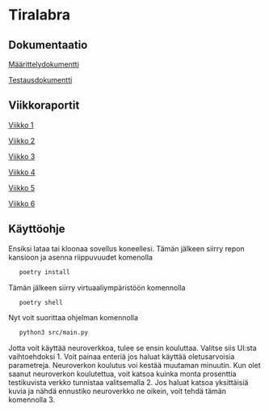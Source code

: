 # Tiralabra

## Dokumentaatio
[Määrittelydokumentti](./docs/maarittelydokumentti.md)

[Testausdokumentti](./docs/testausdokumentti.md)

## Viikkoraportit
[Viikko 1](./docs/viikkoraportti1.md)

[Viikko 2](./docs/viikkoraportti2.md)

[Viikko 3](./docs/viikkoraportti3.md)

[Viikko 4](./docs/viikkoraportti4.md)

[Viikko 5](./docs/viikkoraportti5.md)

[Viikko 6](./docs/viikkoraportti6.md)

## Käyttöohje
Ensiksi lataa tai kloonaa sovellus koneellesi.
Tämän jälkeen siirry repon kansioon ja asenna riippuvuudet komenolla
```bash
   poetry install
   ```
Tämän jälkeen siirry virtuaaliympäristöön komennolla
```bash
   poetry shell
   ```
Nyt voit suorittaa ohjelman komennolla
```bash
   python3 src/main.py
   ```
Jotta voit käyttää neuroverkkoa, tulee se ensin kouluttaa. Valitse siis UI:sta vaihtoehdoksi 1. Voit painaa enteriä jos haluat käyttää oletusarvoisia parametreja. Neuroverkon koulutus voi kestää muutaman minuutin.
Kun olet saanut neuroverkon koulutettua, voit katsoa kuinka monta prosenttia testikuvista verkko tunnistaa valitsemalla 2. Jos haluat katsoa yksittäisiä kuvia ja nähdä ennustiko neuroverkko ne oikein, voit tehdä tämän komennolla 3.
